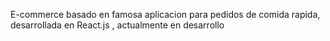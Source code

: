 E-commerce basado en famosa aplicacion para pedidos de comida rapida, desarrollada en React.js , actualmente en desarrollo 
